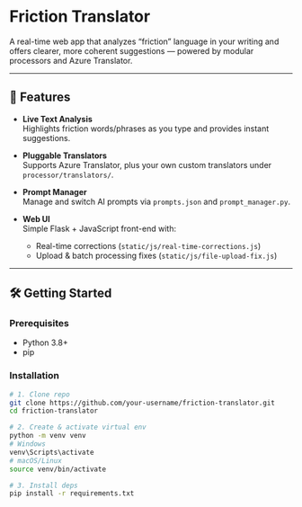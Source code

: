 # Friction Translator

A real-time web app that analyzes “friction” language in your writing and offers clearer, more coherent suggestions — powered by modular processors and Azure Translator.

---

## 🚀 Features

- **Live Text Analysis**  
  Highlights friction words/phrases as you type and provides instant suggestions.

- **Pluggable Translators**  
  Supports Azure Translator, plus your own custom translators under `processor/translators/`.

- **Prompt Manager**  
  Manage and switch AI prompts via `prompts.json` and `prompt_manager.py`.

- **Web UI**  
  Simple Flask + JavaScript front-end with:
  - Real-time corrections (`static/js/real-time-corrections.js`)  
  - Upload & batch processing fixes (`static/js/file-upload-fix.js`)

---

## 🛠 Getting Started

### Prerequisites

- Python 3.8+  
- pip  

### Installation

```bash
# 1. Clone repo
git clone https://github.com/your-username/friction-translator.git
cd friction-translator

# 2. Create & activate virtual env
python -m venv venv
# Windows
venv\Scripts\activate
# macOS/Linux
source venv/bin/activate

# 3. Install deps
pip install -r requirements.txt
